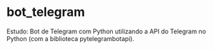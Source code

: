 # bot_telegram
  Estudo: Bot de Telegram com Python utilizando a API do Telegram no Python (com a biblioteca pytelegrambotapi).
